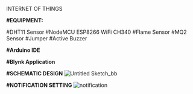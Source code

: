 INTERNET OF THINGS

**#EQUIPMENT:**

#DHT11 Sensor
#NodeMCU ESP8266 WiFi CH340
#Flame Sensor
#MQ2 Sensor
#Jumper
#Active Buzzer

**#Arduino IDE**

**#Blynk Application**


**#SCHEMATIC DESIGN**
![Untitled Sketch_bb](https://user-images.githubusercontent.com/63385031/113310771-c94f5700-9332-11eb-8469-3c0ba6f6896d.png)

**#NOTIFICATION SETTING**
![notification](https://user-images.githubusercontent.com/63385031/113311314-5f837d00-9333-11eb-9ea0-444e7e96a006.jpeg)


